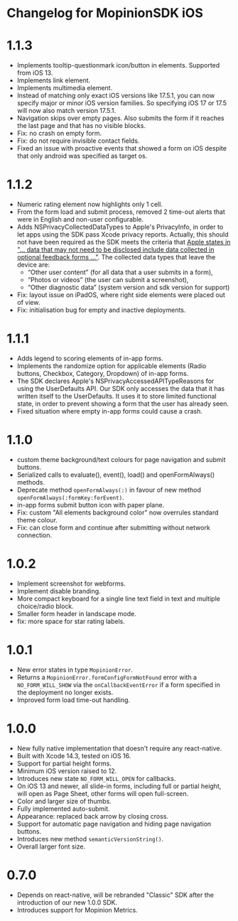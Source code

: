 # Changelog for MopinionSDK iOS

# 1.1.3
- Implements tooltip-questionmark icon/button in elements. Supported from iOS 13.
- Implements link element.
- Implements multimedia element.
- Instead of matching only exact iOS versions like 17.5.1, you can now specify major or minor iOS version families. So specifying iOS 17 or 17.5 will now also match version 17.5.1.
- Navigation skips over empty pages. Also submits the form if it reaches the last page and that has no visible blocks.
- Fix: no crash on empty form.
- Fix: do not require invisible contact fields. 
- Fixed an issue with proactive events that showed a form on iOS despite that only android was specified as target os. 

# 1.1.2
- Numeric rating element now highlights only 1 cell.
- From the form load and submit process, removed 2 time-out alerts that were in English and non-user configurable.
- Adds NSPrivacyCollectedDataTypes to Apple's PrivacyInfo, in order to let apps using the SDK pass Xcode privacy reports. Actually, this should not have been required as the SDK meets the criteria that [Apple states in "... data that may not need to be disclosed include data collected in optional feedback forms ..."](https://developer.apple.com/app-store/app-privacy-details/#optional-disclosure). The collected data types that leave the device are: 
	- “Other user content” (for all data that a user submits in a form), 
	- “Photos or videos” (the user can submit a screenshot), 
	- “Other diagnostic data” (system version and sdk version for support)
- Fix: layout issue on iPadOS, where right side elements were placed out of view.
- Fix: initialisation bug for empty and inactive deployments.

# 1.1.1
- Adds legend to scoring elements of in-app forms.
- Implements the randomize option for applicable elements (Radio buttons, Checkbox, Category, Dropdown) of in-app forms.
- The SDK declares Apple's NSPrivacyAccessedAPITypeReasons for using the UserDefaults API. Our SDK only accesses the data that it has written itself to the UserDefaults. It uses it to store limited functional state, in order to prevent showing a form that the user has already seen.
- Fixed situation where empty in-app forms could cause a crash.

# 1.1.0
- custom theme background/text colours for page navigation and submit buttons.
- Serialized calls to evaluate(), event(), load() and openFormAlways() methods.
- Deprecate method `openFormAlways(:)` in favour of new method `openFormAlways(:formKey:forEvent)`.
- in-app forms submit button icon with paper plane.
- Fix: custom "All elements background color" now overrules standard theme colour.
- Fix: can close form and continue after submitting without network connection.

# 1.0.2
- Implement screenshot for webforms.
- Implement disable branding.
- More compact keyboard for a single line text field in text and multiple choice/radio block.
- Smaller form header in landscape mode.
- fix: more space for star rating labels.

# 1.0.1
- New error states in type `MopinionError`.
- Returns a `MopinionError.formConfigFormNotFound` error with a `NO_FORM_WILL_SHOW` via the `onCallbackEventError` if a form specified in the deployment no longer exists.
- Improved form load time-out handling.

# 1.0.0
- New fully native implementation that doesn't require any react-native.
- Built with Xcode 14.3, tested on iOS 16.
- Support for partial height forms.
- Minimum iOS version raised to 12.
- Introduces new state `NO_FORM_WILL_OPEN` for callbacks.
- On iOS 13 and newer, all slide-in forms, including full or partial height, will open as Page Sheet, other forms will open full-screen.
- Color and larger size of thumbs.
- Fully implemented auto-submit.
- Appearance: replaced back arrow by closing cross.
- Support for automatic page navigation and hiding page navigation buttons.
- Introduces new method `semanticVersionString()`.
- Overall larger font size.

# 0.7.0
- Depends on react-native, will be rebranded "Classic" SDK after the introduction of our new 1.0.0 SDK.
- Introduces support for Mopinion Metrics.